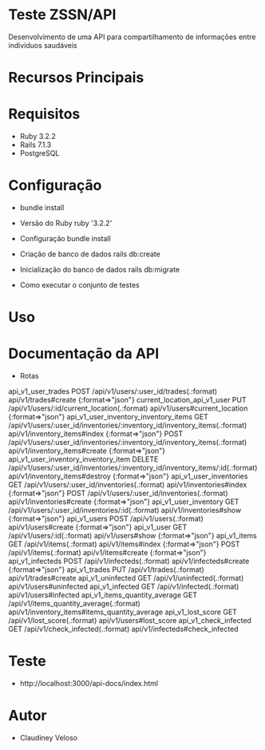 # Teste ZSSN/API
Desenvolvimento de uma API para compartilhamento de informações entre indivíduos saudáveis

# Recursos Principais

# Requisitos
  * Ruby 3.2.2
  * Rails 7.1.3
  * PostgreSQL

# Configuração
  * bundle install

* Versão do Ruby
  ruby '3.2.2'

* Configuração
  bundle install

* Criação de banco de dados
  rails db:create

* Inicialização do banco de dados
  rails db:migrate
* Como executar o conjunto de testes

# Uso
# Documentação da API
  * Rotas

  api_v1_user_trades POST   /api/v1/users/:user_id/trades(.:format)                                                           api/v1/trades#create {:format=>"json"}
current_location_api_v1_user PUT    /api/v1/users/:id/current_location(.:format)                                                      api/v1/users#current_location {:format=>"json"}
api_v1_user_inventory_inventory_items GET    /api/v1/users/:user_id/inventories/:inventory_id/inventory_items(.:format)                        api/v1/inventory_items#index {:format=>"json"}
                     POST   /api/v1/users/:user_id/inventories/:inventory_id/inventory_items(.:format)                        api/v1/inventory_items#create {:format=>"json"}
api_v1_user_inventory_inventory_item DELETE /api/v1/users/:user_id/inventories/:inventory_id/inventory_items/:id(.:format)                    api/v1/inventory_items#destroy {:format=>"json"}
api_v1_user_inventories GET    /api/v1/users/:user_id/inventories(.:format)                                                      api/v1/inventories#index {:format=>"json"}
                     POST   /api/v1/users/:user_id/inventories(.:format)                                                      api/v1/inventories#create {:format=>"json"}
api_v1_user_inventory GET    /api/v1/users/:user_id/inventories/:id(.:format)                                                  api/v1/inventories#show {:format=>"json"}
        api_v1_users POST   /api/v1/users(.:format)                                                                           api/v1/users#create {:format=>"json"}
         api_v1_user GET    /api/v1/users/:id(.:format)                                                                       api/v1/users#show {:format=>"json"}
        api_v1_items GET    /api/v1/items(.:format)                                                                           api/v1/items#index {:format=>"json"}
                     POST   /api/v1/items(.:format)                                                                           api/v1/items#create {:format=>"json"}
    api_v1_infecteds POST   /api/v1/infecteds(.:format)                                                                       api/v1/infecteds#create {:format=>"json"}
       api_v1_trades PUT    /api/v1/trades(.:format)                                                                          api/v1/trades#create
   api_v1_uninfected GET    /api/v1/uninfected(.:format)                                                                      api/v1/users#uninfected
     api_v1_infected GET    /api/v1/infected(.:format)                                                                        api/v1/users#infected
api_v1_items_quantity_average GET    /api/v1/items_quantity_average(.:format)                                                          api/v1/inventory_items#items_quantity_average
   api_v1_lost_score GET    /api/v1/lost_score(.:format)                                                                      api/v1/users#lost_score
api_v1_check_infected GET    /api/v1/check_infected(.:format)                                                                  api/v1/infecteds#check_infected


# Teste
  * http://localhost:3000/api-docs/index.html
# Autor
  * Claudiney Veloso
